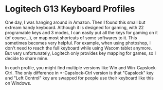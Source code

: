 # Logitech G13 Keyboard Profiles

One day, I was hanging around in Amazon. Then I found this small but extream handy keyboard. Although it is designed for gaming, with 22 programable keys and 3 modes, I can easily put all the keys for gaming on it (of course...), or map most shortcuts of some softwares to it. This sometimes becomes very helpful. For example, when using photoshop, I don't need to reach the full keyboard while using Wacom tablet anymore. But very unfortunately, Logitech only provides key mapping for games, so I decide to share mine.

In each profile, you might find multiple versions like Win and Win-Capslock-Ctrl. The only difference in \*-Capslock-Ctrl version is that "Capslock" key and "Left Control" key are swapped for people use their keyboard like this on Windows.

